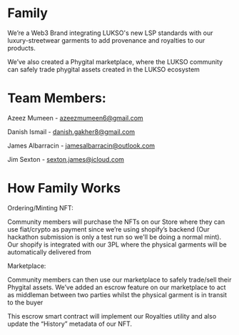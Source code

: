 # Family
We’re a Web3 Brand integrating LUKSO's new LSP standards with our luxury-streetwear garments to add provenance and royalties to our products.

We’ve also created a Phygital marketplace, where the LUKSO community can safely trade phygital assets created in the LUKSO ecosystem

# Team Members:

Azeez Mumeen - azeezmumeen6@gmail.com

Danish Ismail - danish.gakher8@gmail.com

James Albarracin - jamesalbarracin@outlook.com

Jim Sexton - sexton.james@icloud.com

# How Family Works
Ordering/Minting NFT:

Community members will purchase the NFTs on our Store where they can use fiat/crypto as payment since we’re using shopify’s backend (Our hackathon submission is only a test run so we'll be doing a normal mint). Our shopify is integrated with our 3PL where the physical garments will be automatically delivered from

Marketplace: 

Community members can then use our marketplace to safely trade/sell their Phygital assets. We’ve added an escrow feature on our marketplace to act as middleman between two parties whilst the physical garment is in transit to the buyer

This escrow smart contract will implement our Royalties utility and also update the “History” metadata of our NFT.
